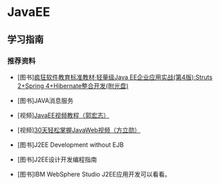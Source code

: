 # JavaEE

## 学习指南

### 推荐资料

* [图书][疯狂软件教育标准教材·轻量级Java EE企业应用实战(第4版):Struts 2+Spring 4+Hibernate整合开发(附光盘)](http://product.dangdang.com/23572565.html)
* [图书]JAVA消息服务

* [视频][JavaEE视频教程（郭宏志）](http://study.163.com/course/courseMain.htm?courseId=320027)
* [视频][30天轻松掌握JavaWeb视频（方立勋）](http://study.163.com/course/courseMain.htm?courseId=214022)
* [图书]J2EE Development without EJB
* [图书]J2EE设计开发编程指南
* [图书]IBM WebSphere Studio J2EE应用开发可以看看。
